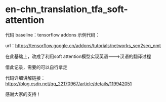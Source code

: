 # en-chn_translation_tfa_soft-attention
代码 baseline：tensorflow addons 示例代码：

url：https://tensorflow.google.cn/addons/tutorials/networks_seq2seq_nmt

在此基础上，改成了利用soft attention模型实现英语--->汉语的翻译过程

借此记录，需要的可以自行拿走

代码详细讲解链接：https://blog.csdn.net/qq_22170967/article/details/119942051

感谢大家的支持！

